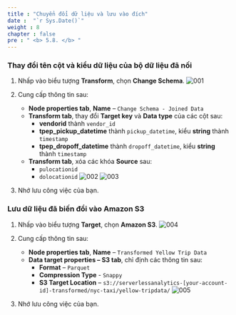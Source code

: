 ```yaml
---
title : "Chuyển đổi dữ liệu và lưu vào đích"
date :  "`r Sys.Date()`" 
weight : 8
chapter : false
pre : " <b> 5.8. </b> "
---
```


### Thay đổi tên cột và kiểu dữ liệu của bộ dữ liệu đã nối

1. Nhấp vào biểu tượng **Transform**, chọn **Change Schema**.
![001](../../../images/5.transforming/5.8/001.png)

2. Cung cấp thông tin sau:
   - **Node properties tab**, **Name** – `Change Schema - Joined Data`
   - **Transform tab**, thay đổi **Target key** và **Data type** của các cột sau:
     - **vendorid** thành `vendor_id`
     - **tpep_pickup_datetime** thành `pickup_datetime`, kiểu **string** thành `timestamp`
     - **tpep_dropoff_datetime** thành `dropoff_datetime`, kiểu **string** thành `timestamp`
   - **Transform tab**, xóa các khóa **Source** sau:
     - `pulocationid`
     - `dolocationid`
  ![002](../../../images/5.transforming/5.8/002.png)
  ![003](../../../images/5.transforming/5.8/003.png)
   
3. Nhớ lưu công việc của bạn.

### Lưu dữ liệu đã biến đổi vào Amazon S3

1. Nhấp vào biểu tượng **Target**, chọn **Amazon S3**.
![004](../../../images/5.transforming/5.8/004.png)

2. Cung cấp thông tin sau:
   - **Node properties tab**, **Name** – `Transformed Yellow Trip Data`
   - **Data target properties – S3 tab**, chỉ định các thông tin sau:
     - **Format** – `Parquet`
     - **Compression Type** - `Snappy`
     - **S3 Target Location** – `s3://serverlessanalytics-[your-account-id]-transformed/nyc-taxi/yellow-tripdata/`
  ![005](../../../images/5.transforming/5.8/005.png)

3. Nhớ lưu công việc của bạn.
